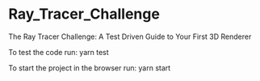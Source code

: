 # Ray_Tracer_Challenge
The Ray Tracer Challenge: A Test Driven Guide to Your First 3D Renderer

To test the code run:
yarn test 

To start the project in the browser run:
yarn start
